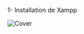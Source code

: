 1- Installation de Xampp

![Cover](https://github.com/JeromeduCampdOrgas/Resources-Utilization-Viewer/master/Images/xampp.jpg)
